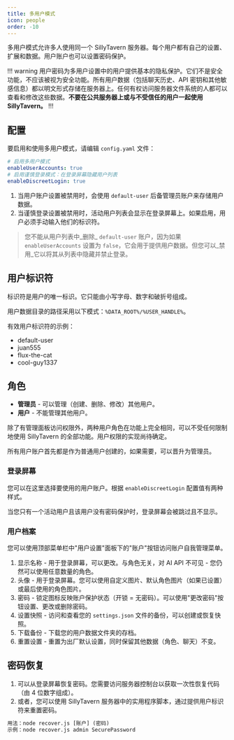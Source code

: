 ```yaml
---
title: 多用户模式
icon: people
order: -10
---
```


多用户模式允许多人使用同一个 SillyTavern 服务器。每个用户都有自己的设置、扩展和数据。用户账户也可以设置密码保护。

!!! warning
用户密码为多用户设置中的用户提供基本的隐私保护。它们不是安全功能，不应该被视为安全功能。所有用户数据（包括聊天历史、API 密钥和其他敏感信息）都以明文形式存储在服务器上。任何有权访问服务器文件系统的人都可以查看和修改这些数据。**不要在公共服务器上或与不受信任的用户一起使用 SillyTavern。**
!!!

## 配置

要启用和使用多用户模式，请编辑 `config.yaml` 文件：

```yaml
# 启用多用户模式
enableUserAccounts: true
# 启用谨慎登录模式：在登录屏幕隐藏用户列表
enableDiscreetLogin: true
```

1. 当用户账户设置被禁用时，会使用 `default-user` 后备管理员账户来存储用户数据。
2. 当谨慎登录设置被禁用时，活动用户列表会显示在登录屏幕上。如果启用，用户必须手动输入他们的标识符。

> 您不能从用户列表中_删除_ `default-user` 账户，因为如果 `enableUserAccounts` 设置为 `false`，它会用于提供用户数据。但您可以_禁用_它以将其从列表中隐藏并禁止登录。

## 用户标识符

标识符是用户的唯一标识。它只能由小写字母、数字和破折号组成。

用户数据目录的路径采用以下模式：`%DATA_ROOT%/%USER_HANDLE%`。

有效用户标识符的示例：

-   default-user
-   juan555
-   flux-the-cat
-   cool-guy1337

## 角色

-   **管理员** - 可以管理（创建、删除、修改）其他用户。
-   **用户** - 不能管理其他用户。

除了有管理面板访问权限外，两种用户角色在功能上完全相同，可以不受任何限制地使用 SillyTavern 的全部功能。用户权限的实现尚待确定。

所有用户账户首先都是作为普通用户创建的，如果需要，可以晋升为管理员。

### 登录屏幕

您可以在这里选择要使用的用户账户。根据 `enableDiscreetLogin` 配置值有两种样式。

当您只有一个活动用户且该用户没有密码保护时，登录屏幕会被跳过且不显示。

### 用户档案

您可以使用顶部菜单栏中"用户设置"面板下的"账户"按钮访问账户自我管理菜单。

1. 显示名称 - 用于登录屏幕，可以更改。与角色无关，对 AI API 不可见 - 您仍然可以使用任意数量的角色。
2. 头像 - 用于登录屏幕。您可以使用自定义图片、默认角色图片（如果已设置）或最后使用的角色图片。
3. 密码 - 锁定图标反映账户保护状态（开锁 = 无密码）。可以使用"更改密码"按钮设置、更改或删除密码。
4. 设置快照 - 访问和查看您的 `settings.json` 文件的备份，可以创建或恢复快照。
5. 下载备份 - 下载您的用户数据文件夹的存档。
6. 重置设置 - 重置为出厂默认设置，同时保留其他数据（角色、聊天）不变。

## 密码恢复

1. 可以从登录屏幕恢复密码。您需要访问服务器控制台以获取一次性恢复代码（由 4 位数字组成）。
2. 或者，您可以使用 SillyTavern 服务器中的实用程序脚本，通过提供用户标识符来重置密码。

```txt
用法：node recover.js [账户] (密码)
示例：node recover.js admin SecurePassword
```
